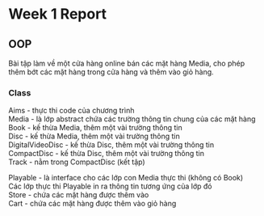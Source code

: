 # Week 1 Report

## OOP
Bài tập làm về một cửa hàng online bán các mặt hàng Media, cho phép thêm bớt các mặt hàng trong cửa hàng và thêm vào giỏ hàng.

### Class 
Aims - thực thi code của chương trình <br>
Media - là lớp abstract chứa các trường thông tin chung của các mặt hàng <br>
Book - kế thừa Media, thêm một vài trường thông tin <br>
Disc - kế thừa Media, thêm một vài trường thông tin <br>
DigitalVideoDisc - kế thừa Disc, thêm một vài trường thông tin <br>
CompactDisc - kế thừa Disc, thêm một vài trường thông tin <br>
Track - nằm trong CompactDisc (kết tập) <br>

Playable - là interface cho các lớp con Media thực thi (không có Book) <br>
Các lớp thực thi Playable in ra thông tin tương ứng của lớp đó <br>
Store - chứa các mặt hàng được thêm vào <br>
Cart - chứa các mặt hàng được thêm vào giỏ hàng <br>
